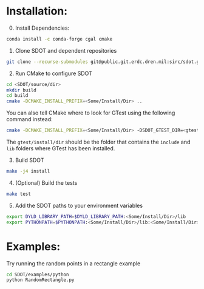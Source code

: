 # Installation:

0. Install Dependencies:

```bash
conda install -c conda-forge cgal cmake
```

1. Clone SDOT and dependent repositories

```bash
git clone --recurse-submodules git@public.git.erdc.dren.mil:sirc/sdot.git
```

2. Run CMake to configure SDOT

```bash
cd <SDOT/source/dir>
mkdir build
cd build
cmake -DCMAKE_INSTALL_PREFIX=<Some/Install/Dir> ..
```

You can also tell CMake where to look for GTest using the following command instead:
```bash
cmake -DCMAKE_INSTALL_PREFIX=<Some/Install/Dir> -DSDOT_GTEST_DIR=<gtest/install/dir> ..
```
The `gtest/install/dir` should be the folder that contains the `include` and
`lib` folders where GTest has been installed.

3. Build SDOT

```bash
make -j4 install
```

4. (Optional) Build the tests
```bash
make test
```

5. Add the SDOT paths to your environment variables

```bash
export DYLD_LIBRARY_PATH=$DYLD_LIBRARY_PATH:<Some/Install/Dir>/lib
export PYTHONPATH=$PYTHONPATH:<Some/Install/Dir>/lib:<Some/Install/Dir>/lib/python/
```

# Examples:
Try running the random points in a rectangle example

```bash
cd SDOT/examples/python
python RandomRectangle.py
```
